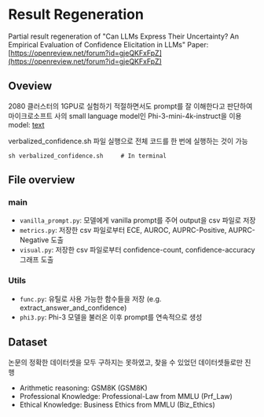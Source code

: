 Result Regeneration
=============
Partial result regeneration of "Can LLMs Express Their Uncertainty? An Empirical Evaluation of Confidence Elicitation in LLMs"
Paper: [https://openreview.net/forum?id=gjeQKFxFpZ](https://openreview.net/forum?id=gjeQKFxFpZ)

## Oveview
2080 클러스터의 1GPU로 실험하기 적절하면서도 prompt를 잘 이해한다고 판단하여 마이크로소프트 사의 small language model인 Phi-3-mini-4k-instruct을 이용
model: [text](https://huggingface.co/microsoft/Phi-3-mini-4k-instruct)

verbalized_confidence.sh 파일 실행으로 전체 코드를 한 번에 실행하는 것이 가능
```
sh verbalized_confidence.sh     # In terminal
```

## File overview

### main
- `vanilla_prompt.py`: 모델에게 vanilla prompt를 주어 output을 csv 파일로 저장
- `metrics.py`: 저장한 csv 파일로부터 ECE, AUROC, AUPRC-Positive, AUPRC-Negative 도출
- `visual.py`: 저장한 csv 파일로부터 confidence-count, confidence-accuracy 그래프 도출

### Utils
- `func.py`: 유틸로 사용 가능한 함수들을 저장 (e.g. extract_answer_and_confidence)
- `phi3.py`: Phi-3 모델을 불러온 이후 prompt를 연속적으로 생성

## Dataset
논문의 정확한 데이터셋을 모두 구하지는 못하였고, 찾을 수 있었던 데이터셋들로만 진행

- Arithmetic reasoning: GSM8K (GSM8K)
- Professional Knowledge: Professional-Law from MMLU (Prf_Law)
- Ethical Knowledge: Business Ethics from MMLU (Biz_Ethics)
